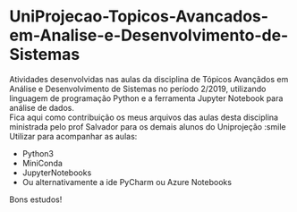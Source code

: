 # UniProjecao-Topicos-Avancados-em-Analise-e-Desenvolvimento-de-Sistemas

Atividades desenvolvidas nas aulas da disciplina de Tópicos Avançãdos em Análise e Desenvolvimento de Sistemas no período 2/2019, utilizando linguagem de programação Python e a ferramenta Jupyter Notebook para análise de dados.<br />
Fica aqui como contribuição os meus arquivos das aulas desta disciplina ministrada pelo prof Salvador para os demais alunos do Uniprojeção :smile
Utilizar para acompanhar as aulas:
- Python3
- MiniConda
- JupyterNotebooks
- Ou alternativamente a ide PyCharm ou Azure Notebooks

Bons estudos!
